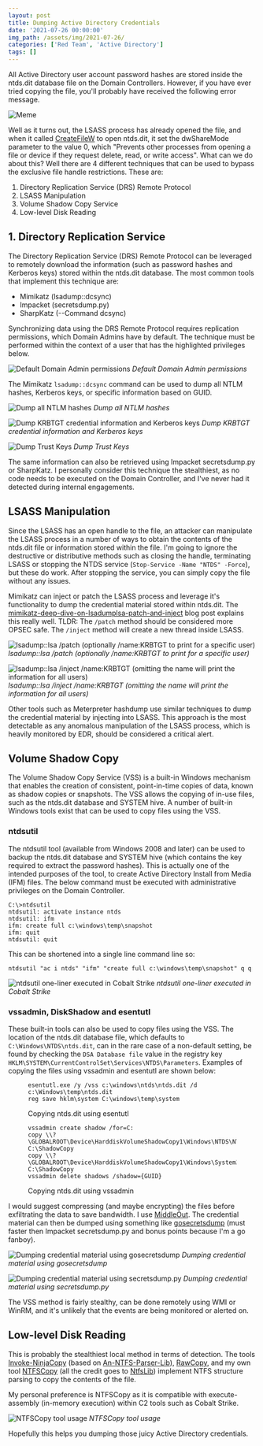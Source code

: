 ```yaml
---
layout: post
title: Dumping Active Directory Credentials
date: '2021-07-26 00:00:00'
img_path: /assets/img/2021-07-26/
categories: ['Red Team', 'Active Directory']
tags: []
---
```


All Active Directory user account password hashes are stored inside the ntds.dit database file on the Domain Controllers. However, if you have ever tried copying the file, you'll probably have received the following error message.

![Meme](/assets/img/2021-07-26/meme_for_blog.jpg)

Well as it turns out, the LSASS process has already opened the file, and when it called [CreateFileW](https://docs.microsoft.com/en-us/windows/win32/api/fileapi/nf-fileapi-createfilew) to open ntds.dit, it set the dwShareMode parameter to the value 0, which "Prevents other processes from opening a file or device if they request delete, read, or write access". What can we do about this? Well there are 4 different techniques that can be used to bypass the exclusive file handle restrictions. These are:

1. Directory Replication Service (DRS) Remote Protocol
2. LSASS Manipulation
3. Volume Shadow Copy Service
4. Low-level Disk Reading

## 1. Directory Replication Service

The Directory Replication Service (DRS) Remote Protocol can be leveraged to remotely download the information (such as password hashes and Kerberos keys) stored within the ntds.dit database. The most common tools that implement this technique are:

- Mimikatz (lsadump::dcsync)
- Impacket (secretsdump.py)
- SharpKatz (--Command dcsync)

Synchronizing data using the DRS Remote Protocol requires replication permissions, which Domain Admins have by default. The technique must be performed within the context of a user that has the highlighted privileges below.

![Default Domain Admin permissions](/assets/img/2021-07-26/image.png)
_Default Domain Admin permissions_

The Mimikatz `lsadump::dcsync` command can be used to dump all NTLM hashes, Kerberos keys, or specific information based on GUID.

![Dump all NTLM hashes](/assets/img/2021-07-26/image-1.png)
_Dump all NTLM hashes_

![Dump KRBTGT credential information and Kerberos keys](/assets/img/2021-07-26/image-2.png)
_Dump KRBTGT credential information and Kerberos keys_

![Dump Trust Keys](/assets/img/2021-07-26/image--1-.png)
_Dump Trust Keys_

The same information can also be retrieved using Impacket secretsdump.py or SharpKatz. I personally consider this technique the stealthiest, as no code needs to be executed on the Domain Controller, and I've never had it detected during internal engagements.

## LSASS Manipulation

Since the LSASS has an open handle to the file, an attacker can manipulate the LSASS process in a number of ways to obtain the contents of the ntds.dit file or information stored within the file. I'm going to ignore the destructive or distributive methods such as closing the handle, terminating LSASS or stopping the NTDS service (`Stop-Service -Name "NTDS" -Force`), but these do work. After stopping the service, you can simply copy the file without any issues.

Mimikatz can inject or patch the LSASS process and leverage it's functionality to dump the credential material stored within ntds.dit. The [mimikatz-deep-dive-on-lsadumplsa-patch-and-inject](https://blog.3or.de/mimikatz-deep-dive-on-lsadumplsa-patch-and-inject.html) blog post explains this really well. TLDR: The `/patch` method should be considered more OPSEC safe. The `/inject` method will create a new thread inside LSASS.

![lsadump::lsa /patch (optionally /name:KRBTGT to print for a specific user)](/assets/img/2021-07-26/image-3.png)
_lsadump::lsa /patch (optionally /name:KRBTGT to print for a specific user)_

![lsadump::lsa /inject /name:KRBTGT (omitting the name will print the information for all users)](/assets/img/2021-07-26/image-4.png)
_lsadump::lsa /inject /name:KRBTGT (omitting the name will print the information for all users)_

Other tools such as Meterpreter hashdump use similar techniques to dump the credential material by injecting into LSASS. This approach is the most detectable as any anomalous manipulation of the LSASS process, which is heavily monitored by EDR, should be considered a critical alert.

## Volume Shadow Copy

The Volume Shadow Copy Service (VSS) is a built-in Windows mechanism that enables the creation of consistent, point-in-time copies of data, known as shadow copies or snapshots. The VSS allows the copying of in-use files, such as the ntds.dit database and SYSTEM hive. A number of built-in Windows tools exist that can be used to copy files using the VSS.

### ntdsutil

The ntdsutil tool (available from Windows 2008 and later) can be used to backup the ntds.dit database and SYSTEM hive (which contains the key required to extract the password hashes). This is actually one of the intended purposes of the tool, to create Active Directory Install from Media (IFM) files. The below command must be executed with administrative privileges on the Domain Controller.

    C:\>ntdsutil
    ntdsutil: activate instance ntds
    ntdsutil: ifm
    ifm: create full c:\windows\temp\snapshot
    ifm: quit
    ntdsutil: quit

This can be shortened into a single line command line so:

    ntdsutil "ac i ntds" "ifm" "create full c:\windows\temp\snapshot" q q

![ntdsutil one-liner executed in Cobalt Strike](/assets/img/2021-07-26/image.png)
_ntdsutil one-liner executed in Cobalt Strike_

### vssadmin, DiskShadow and esentutl

These built-in tools can also be used to copy files using the VSS. The location of the ntds.dit database file, which defaults to `C:\Windows\NTDS\ntds.dit`, can in the rare case of a non-default setting, be found by checking the `DSA Database file` value in the registry key `HKLM\SYSTEM\CurrentControlSet\Services\NTDS\Parameters`. Examples of copying the files using vssadmin and esentutl are shown below:

<figure class="kg-card kg-code-card"><pre><code>esentutl.exe /y /vss c:\windows\ntds\ntds.dit /d c:\Windows\temp\ntds.dit
reg save hklm\system C:\windows\temp\system</code></pre>
<figcaption>Copying ntds.dit using esentutl </figcaption></figure><figure class="kg-card kg-code-card"><pre><code>vssadmin create shadow /for=C:
copy \\?\GLOBALROOT\Device\HarddiskVolumeShadowCopy1\Windows\NTDS\NTDS.dit C:\ShadowCopy
copy \\?\GLOBALROOT\Device\HarddiskVolumeShadowCopy1\Windows\System32\config\SYSTEM C:\ShadowCopy
vssadmin delete shadows /shadow={GUID}</code></pre>
<figcaption>Copying ntds.dit using vssadmin</figcaption></figure>

I would suggest compressing (and maybe encrypting) the files before exfiltrating the data to save bandwidth. I use [MiddleOut](https://github.com/FortyNorthSecurity/MiddleOut). The credential material can then be dumped using something like [gosecretsdump](https://github.com/C-Sto/gosecretsdump) (must faster then Impacket secretsdump.py and bonus points because I'm a go fanboy).

![Dumping credential material using gosecretsdump](/assets/img/2021-07-26/image-6.png)
_Dumping credential material using gosecretsdump_

![Dumping credential material using secretsdump.py](/assets/img/2021-07-26/image-5.png)
_Dumping credential material using secretsdump.py_

The VSS method is fairly stealthy, can be done remotely using WMI or WinRM, and it's unlikely that the events are being monitored or alerted on.

## Low-level Disk Reading

This is probably the stealthiest local method in terms of detection. The tools [Invoke-NinjaCopy](https://raw.githubusercontent.com/BC-SECURITY/Empire/master/data/module_source/collection/Invoke-NinjaCopy.ps1) (based on [An-NTFS-Parser-Lib](https://www.codeproject.com/Articles/81456/An-NTFS-Parser-Lib)), [RawCopy](https://github.com/jschicht/RawCopy), and my own tool [NTFSCopy](https://github.com/RedCursorSecurityConsulting/NTFSCopy) (all the credit goes to [NtfsLib](https://github.com/LordMike/NtfsLib)) implement NTFS structure parsing to copy the contents of the file.

My personal preference is NTFSCopy as it is compatible with execute-assembly (in-memory execution) within C2 tools such as Cobalt Strike.

![NTFSCopy tool usage](/assets/img/2021-07-26/image-7.png)
_NTFSCopy tool usage_

Hopefully this helps you dumping those juicy Active Directory credentials.
